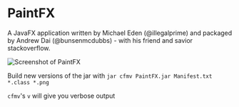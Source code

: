 # PaintFX

A JavaFX application written by Michael Eden (@illegalprime) and packaged by
Andrew Dai (@bunsenmcdubbs) - with his friend and savior stackoverflow.

![Screenshot of PaintFX](http://i.imgur.com/gkM4zMM.png)

Build new versions of the jar with `jar cfmv PaintFX.jar Manifest.txt *.class *.png`

`cfmv`'s `v` will give you verbose output
